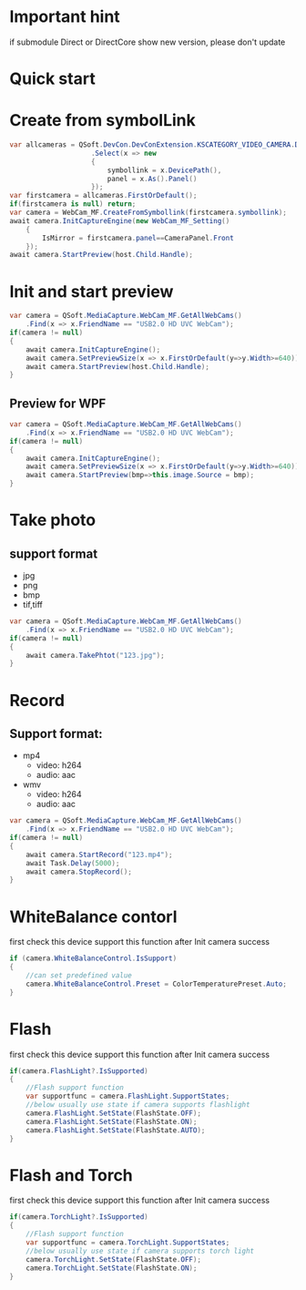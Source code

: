 # Important hint
if submodule Direct or DirectCore show new version, please don't update

# Quick start
# Create from symbolLink
```c#
var allcameras = QSoft.DevCon.DevConExtension.KSCATEGORY_VIDEO_CAMERA.DevicesFromInterface()
                    .Select(x => new
                    {
                        symbollink = x.DevicePath(),
                        panel = x.As().Panel()
                    });
var firstcamera = allcameras.FirstOrDefault();
if(firstcamera is null) return;
var camera = WebCam_MF.CreateFromSymbollink(firstcamera.symbollink);
await camera.InitCaptureEngine(new WebCam_MF_Setting()
    {
        IsMirror = firstcamera.panel==CameraPanel.Front
    });
await camera.StartPreview(host.Child.Handle);
```

# Init and start preview
```c#
var camera = QSoft.MediaCapture.WebCam_MF.GetAllWebCams()
    .Find(x => x.FriendName == "USB2.0 HD UVC WebCam");
if(camera != null)
{
    await camera.InitCaptureEngine();
    await camera.SetPreviewSize(x => x.FirstOrDefault(y=>y.Width>=640));
    await camera.StartPreview(host.Child.Handle);
}
```
## Preview for WPF
```c#
var camera = QSoft.MediaCapture.WebCam_MF.GetAllWebCams()
    .Find(x => x.FriendName == "USB2.0 HD UVC WebCam");
if(camera != null)
{
    await camera.InitCaptureEngine();
    await camera.SetPreviewSize(x => x.FirstOrDefault(y=>y.Width>=640));
    await camera.StartPreview(bmp=>this.image.Source = bmp);
}
```

# Take photo
## support format
* jpg
* png
* bmp
* tif,tiff
```c#
var camera = QSoft.MediaCapture.WebCam_MF.GetAllWebCams()
    .Find(x => x.FriendName == "USB2.0 HD UVC WebCam");
if(camera != null)
{
    await camera.TakePhtot("123.jpg");
}
```

# Record
## Support format:
- mp4
    - video: h264
    - audio: aac
- wmv
    - video: h264
    - audio: aac

```c#
var camera = QSoft.MediaCapture.WebCam_MF.GetAllWebCams()
    .Find(x => x.FriendName == "USB2.0 HD UVC WebCam");
if(camera != null)
{
    await camera.StartRecord("123.mp4");
    await Task.Delay(5000);
    await camera.StopRecord();
}

```

# WhiteBalance contorl
first check this device support  this function after Init camera success
```c#
if (camera.WhiteBalanceControl.IsSupport)
{
    //can set predefined value
    camera.WhiteBalanceControl.Preset = ColorTemperaturePreset.Auto;
}

```

# Flash
first check this device support  this function after Init camera success
```c#
if(camera.FlashLight?.IsSupported)
{
    //Flash support function
    var supportfunc = camera.FlashLight.SupportStates;
    //below usually use state if camera supports flashlight
    camera.FlashLight.SetState(FlashState.OFF);
    camera.FlashLight.SetState(FlashState.ON);
    camera.FlashLight.SetState(FlashState.AUTO);
}

```
# Flash and Torch
first check this device support  this function after Init camera success
```c#
if(camera.TorchLight?.IsSupported)
{
    //Flash support function
    var supportfunc = camera.TorchLight.SupportStates;
    //below usually use state if camera supports torch light
    camera.TorchLight.SetState(FlashState.OFF);
    camera.TorchLight.SetState(FlashState.ON);
}

